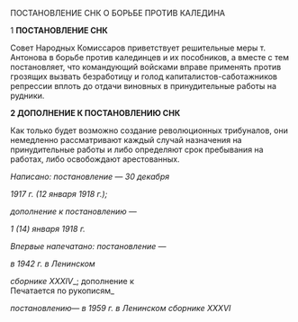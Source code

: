 ПОСТАНОВЛЕНИЕ СНК О БОРЬБЕ ПРОТИВ КАЛЕДИНА

1 **ПОСТАНОВЛЕНИЕ СНК**

Совет Народных Комиссаров приветствует решительные меры т. Антонова в борьбе против калединцев и их пособников, а вместе с тем постановляет, что командующий войсками вправе применять против грозящих вызвать безработицу и голод капитали­стов-саботажников репрессии вплоть до отдачи виновных в принудительные работы на рудники.

**2 ДОПОЛНЕНИЕ К ПОСТАНОВЛЕНИЮ СНК**

Как только будет возможно создание революционных трибуналов, они немедленно рассматривают каждый случай назначения на принудительные работы и либо опреде­ляют срок пребывания на работах, либо освобождают арестованных.

_Написано: постановление_ — _30 декабря_

_1917 г. (12 января 1918 г.);_

_дополнение к постановлению_ —

_1 (14) января 1918 г._

_Впервые напечатано: постановление_ —

_в 1942 г. в Ленинском_

_сборнике_ _XXXIV__; дополнение к                                                            Печатается по рукописям_

_постановлению_— _в 1959 г. в Ленинском сборнике_ _XXXVI_